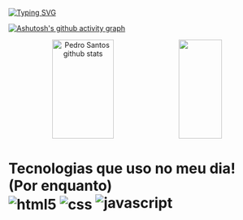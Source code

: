 

[![Typing SVG](https://readme-typing-svg.herokuapp.com/?color=E22CE1=&size=25&center=true&vCenter=true&width=1000&lines=Olá,+Meu+nome+é+Pedro+🙋‍♂️)](https://git.io/typing-svg)

[![Ashutosh's github activity graph](https://github-readme-activity-graph.cyclic.app/graph?username=pedrosantosgithub&bg_color=0d1117&color=F85DF9&line=F821FA&point=D91BE8C&area=true&hide_border=true)](https://github.com/pedrosantosgithub/github-readme-activity-graph)

  
<div align="center">  
  <img width="49%" height="195px" src="https://github-readme-stats.vercel.app/api?username=pedrosantosgithub&show_icons=true&count_private=true&hide_border=true&title_color=E22CE1&icon_color=4A088C&text_color=c9d1d9&bg_color=0d1117" alt="Pedro Santos github stats" /> 
  <img width="41%" height="195px" src="https://github-readme-stats.vercel.app/api/top-langs/?username=pedrosantosgithub&layout=compact&hide_border=true&title_color=FF5BFF&text_color=00BFFF&bg_color=0d1117" />
</div>
  
<H1 text-align="center">Tecnologias que uso no meu dia! (Por enquanto)
  <div aling="center">
  <img align="center" alt="html5" src="https://img.shields.io/badge/HTML5-E34F26?style=for-the-badge&logo=html5&logoColor=white"/>
  <img align="center" alt="css" src="https://img.shields.io/badge/CSS-239120?&style=for-the-badge&logo=css3&logoColor=white"/>
  <img aling="center" alt="javascript" src="https://img.shields.io/badge/JavaScript-F7DF1E?style=for-the-badge&logo=javascript&logoColor=black"/>

